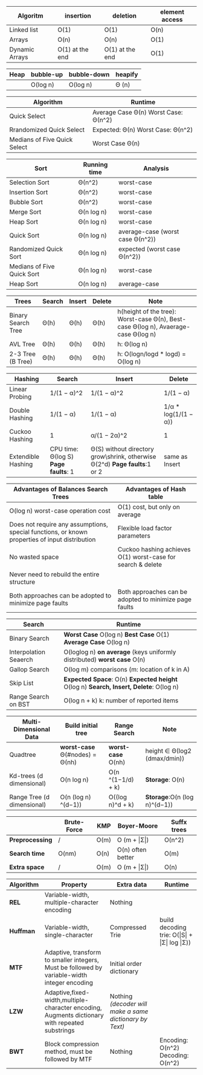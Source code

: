 |Algoritm|insertion|deletion|element access|
|---|---|---|---|
|Linked list|O(1)|O(1)|O(n)|
|Arrays|O(n)|O(n)|O(1)|
|Dynamic Arrays|O(1) at the end|O(1) at the end|O(1)|

|Heap|bubble-up|bubble-down|heapify|
|---|---|---|---|
||O(log n)|O(log n)|Θ (n)|

|Algorithm|Runtime|
|---------|-------|
|Quick Select | Average Case Θ(n)  Worst Case: Θ(n^2)|
|Rrandomized Quick Select| Expected: Θ(n)   Worst Case: Θ(n^2)|
|Medians of Five Quick Select| Worst Case Θ(n) |


|Sort|Running time|Analysis|
|----|------------|--------|
|Selection Sort| Θ(n^2) | worst-case|
|Insertion Sort| Θ(n^2) | worst-case|
|Bubble Sort| Θ(n^2) | worst-case|
|Merge Sort| Θ(n log n) |worst-case|
|Heap Sort| Θ(n log n)| worst-case|
|Quick Sort| Θ(n log n)| average-case (worst case Θ(n^2))|
|Randomized Quick Sort| Θ(n log n)| expected (worst case Θ(n^2))|
|Medians of Five Quick Sort| Θ(n log n)| worst-case|
|Heap Sort| O(n log n)|average-case|

|Trees|Search|Insert|Delete|Note|
|---|---|---|---|---|
|Binary Search Tree|Θ(h)|Θ(h)|Θ(h)| h(height of the tree): Worst-case Θ(n), Best-case Θ(log n), Avaerage-case Θ(log n)|
|AVL Tree|Θ(h)|Θ(h)|Θ(h)| h:  Θ(log n)|
|2-3 Tree (B Tree)|Θ(h)|Θ(h)|Θ(h)| h:  O(logn/logd * logd) = O(log n)|

|Hashing|Search|Insert|Delete|
|---|---|---|---|
|Linear Probing| 1/(1 − α)^2|1/(1 − α)^2| 1/(1 − α)|
|Double Hashing |1/(1 − α)| 1/(1 − α)| 1/α * log(1/(1 − α))|
|Cuckoo Hashing|1 |α/(1 − 2α)^2|1|
|Extendible Hashing| CPU time: Θ(log S)  **Page faults**: 1|Θ(S) without directory grow\shrink, otherwise Θ(2^d)    **Page faults**:1 or 2|same as Insert|

|Advantages of Balances Search Trees| Advantages of Hash table|
|---|---|
|O(log n) worst-case operation cost|O(1) cost, but only on average|
|Does not require any assumptions, special functions, or known properties of input distribution|Flexible load factor parameters|
|No wasted space|Cuckoo hashing achieves O(1) worst-case for search & delete|
|Never need to rebuild the entire structure|
|Both approaches can be adopted to minimize page faults|Both approaches can be adopted to minimize page faults|


|Search|Runtime|
|---|---|
|Binary Search| **Worst Case** O(log n)  **Best Case** O(1) **Average Case** O(log n)|
|Interpolation Seaerch| O(loglog n) **on average** (keys uniformly distributed)  **worst case** O(n)|
|Gallop Search|O(log m) comparisons (m: location of k in A)| 
|Skip List| **Expected Space**: O(n)      **Expected height** O(log n)    **Search, Insert, Delete**: O(log n)|
|Range Search on BST|O(log n + k) k: number of reported items|

|Multi-Dimensional Data|Build initial tree |Range Search|Note|
|---|---|---|---|
|Quadtree|**worst-case** Θ(#nodes) = Θ(nh)|**worst-case** O(nh)|height ∈ Θ(log2 (dmax/dmin))|
|Kd-trees (d dimensional)|O(n log n)|O(n ^(1−1/d) + k)|**Storage**: O(n)|
|Range Tree (d dimensional)|O(n (log n) ^(d−1)) |O((log n)^d + k)|**Storage**:O(n (log n)^(d−1))|

||Brute-Force|KMP|Boyer-Moore|Suffx trees|
|---|---|---|---|---|
|**Preprocessing**| /| O(m)|O (m + \|Σ\|)| O(n^2)|
|**Search time**|O(nm)|O(n)|O(n) often better|O(m)|
|**Extra space**|/ | O(m)|O (m + \|Σ\|) | O(n)|



|Algorithm| Property|Extra data|Runtime|
|---|---|---|---|
|**REL**| Variable-width, multiple-character encoding|Nothing|
|**Huffman**| Variable-width, single-character|Compressed Trie|build decoding trie: O(\|S\| + \|Σ\| log \|Σ\))|
|**MTF**|Adaptive, transform to smaller integers, Must be followed by variable-width integer encoding|Initial order dictionary|
|**LZW**|Adaptive,fixed-width,multiple-character encoding, Augments dictionary with repeated substrings| Nothing *(decoder will make a same dictionary by Text)*|
|**BWT**|Block compression method, must be followed by MTF|Nothing|Encoding: O(n^2)  Decoding: O(n^2)|